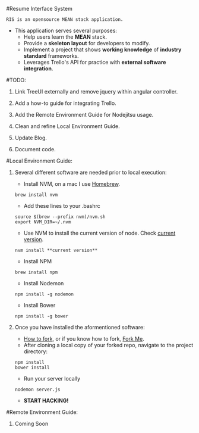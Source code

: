 #Resume Interface System
```
RIS is an opensource MEAN stack application. 
```

- This application serves several purposes:
    * Help users learn the **MEAN** stack.
    * Provide a **skeleton layout** for developers to modify.
    * Implement a project that shows **working knowledge** of **industry standard** frameworks.
    * Leverages Trello's API for practice with **external software integration**.

#TODO:

1. Link TreeUI externally and remove jquery within angular controller.

2. Add a how-to guide for integrating Trello.

3. Add the Remote Environment Guide for Nodejitsu usage.

4. Clean and refine Local Environment Guide.

5. Update Blog.

6. Document code.


#Local Environment Guide:

1. Several different software are needed prior to local execution:
    * Install NVM, on a mac I use [Homebrew][brew].
    ```
    brew install nvm
    ```
    * Add these lines to your .bashrc
    ```
    source $(brew --prefix nvm)/nvm.sh
    export NVM_DIR=~/.nvm
    ```
    * Use NVM to install the current version of node. Check [current version][node].
    ```
    nvm install **current version**
    ```
    * Install NPM
    ```
    brew install npm
    ```  
    * Install Nodemon
    ```
    npm install -g nodemon
    ```
    * Install Bower
    ```
    npm install -g bower 
    ```
    
2. Once you have installed the aformentioned software:
    * [How to fork][fork], or if you know how to fork, [Fork Me][myfork].
    * After cloning a local copy of your forked repo, navigate to the project directory:
    ```
    npm install
    bower install
    ```
    * Run your server locally
    ```
    nodemon server.js
    ```
    * **START HACKING!** 

#Remote Environment Guide:

1. Coming Soon

[brew]:http://brew.sh
[node]:http://nodejs.org
[fork]:https://help.github.com/articles/fork-a-repo
[myfork]:https://github.com/VistaDorada/RIS/fork
